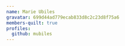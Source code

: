 ```yaml
---
name: Marie Ubiles
gravatar: 699d44ad779ecab833d8c2c23d8f75a6
members-quilt: true
profiles:
  github: mubiles
---
```

